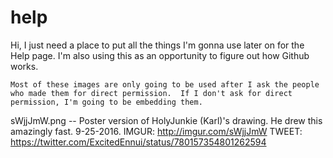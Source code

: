 # help

  Hi, I just need a place to put all the things I'm gonna use later on for the Help page.  I'm also using this as an opportunity to figure out how Github works.
  
    Most of these images are only going to be used after I ask the people who made them for direct permission.  If I don't ask for direct permission, I'm going to be embedding them.
  
  sWjjJmW.png -- Poster version of HolyJunkie (Karl)'s drawing.  He drew this amazingly fast.  9-25-2016.
  IMGUR: http://imgur.com/sWjjJmW
  TWEET: https://twitter.com/ExcitedEnnui/status/780157354801262594
